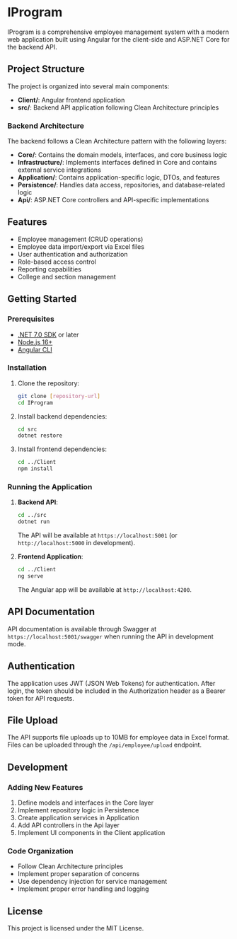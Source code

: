 # IProgram

IProgram is a comprehensive employee management system with a modern web application built using Angular for the client-side and ASP.NET Core for the backend API.

## Project Structure

The project is organized into several main components:

- **Client/**: Angular frontend application
- **src/**: Backend API application following Clean Architecture principles

### Backend Architecture

The backend follows a Clean Architecture pattern with the following layers:

- **Core/**: Contains the domain models, interfaces, and core business logic
- **Infrastructure/**: Implements interfaces defined in Core and contains external service integrations
- **Application/**: Contains application-specific logic, DTOs, and features
- **Persistence/**: Handles data access, repositories, and database-related logic
- **Api/**: ASP.NET Core controllers and API-specific implementations

## Features

- Employee management (CRUD operations)
- Employee data import/export via Excel files
- User authentication and authorization
- Role-based access control
- Reporting capabilities
- College and section management

## Getting Started

### Prerequisites

- [.NET 7.0 SDK](https://dotnet.microsoft.com/download/dotnet/7.0) or later
- [Node.js 16+](https://nodejs.org/)
- [Angular CLI](https://angular.io/cli)

### Installation

1. Clone the repository:
   ```bash
   git clone [repository-url]
   cd IProgram
   ```

2. Install backend dependencies:
   ```bash
   cd src
   dotnet restore
   ```

3. Install frontend dependencies:
   ```bash
   cd ../Client
   npm install
   ```

### Running the Application

1. **Backend API**:
   ```bash
   cd ../src
   dotnet run
   ```
   The API will be available at `https://localhost:5001` (or `http://localhost:5000` in development).

2. **Frontend Application**:
   ```bash
   cd ../Client
   ng serve
   ```
   The Angular app will be available at `http://localhost:4200`.

## API Documentation

API documentation is available through Swagger at `https://localhost:5001/swagger` when running the API in development mode.

## Authentication

The application uses JWT (JSON Web Tokens) for authentication. After login, the token should be included in the Authorization header as a Bearer token for API requests.

## File Upload

The API supports file uploads up to 10MB for employee data in Excel format. Files can be uploaded through the `/api/employee/upload` endpoint.

## Development

### Adding New Features

1. Define models and interfaces in the Core layer
2. Implement repository logic in Persistence
3. Create application services in Application
4. Add API controllers in the Api layer
5. Implement UI components in the Client application

### Code Organization

- Follow Clean Architecture principles
- Implement proper separation of concerns
- Use dependency injection for service management
- Implement proper error handling and logging

## License

This project is licensed under the MIT License.

